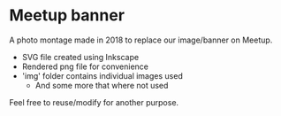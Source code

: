 # Meetup banner

A photo montage made in 2018 to replace our image/banner on Meetup.

* SVG file created using Inkscape
* Rendered png file for convenience
* 'img' folder contains individual images used
  * And some more that where not used

Feel free to reuse/modify for another purpose.
